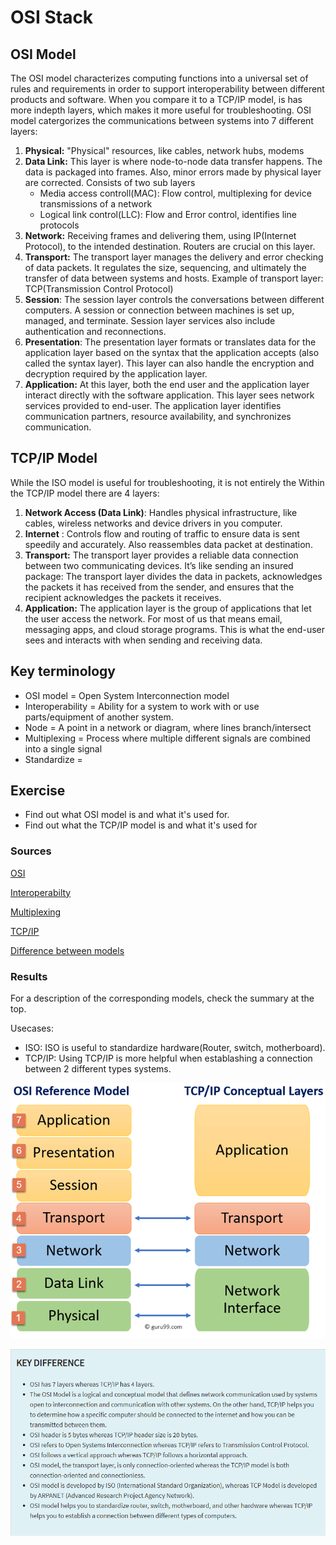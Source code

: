 # OSI Stack
## OSI Model
The OSI model characterizes computing functions into a universal set of rules and requirements in order to support interoperability between different products and software. When you compare it to a TCP/IP model, is has more indepth layers, which makes it more useful for troubleshooting. OSI model catergorizes the communications between systems into 7 different layers:
1. **Physical:** "Physical" resources, like cables, network hubs, modems
2. **Data Link:** This layer is where node-to-node data transfer happens. The data is packaged into frames. Also, minor errors made by physical layer are corrected. Consists of two sub layers
    - Media access controll(MAC): Flow control, multiplexing for device transmissions of a network
    - Logical link control(LLC): Flow and Error control, identifies line protocols
3. **Network:** Receiving frames and delivering them, using IP(Internet Protocol), to the intended destination. Routers are crucial on this layer.
4. **Transport:** The transport layer manages the delivery and error checking of data packets. It regulates the size, sequencing, and ultimately the transfer of data between systems and hosts. Example of transport layer: TCP(Transmission Control Protocol)
5. **Session**: The session layer controls the conversations between different computers. A session or connection between machines is set up, managed, and terminate. Session layer services also include authentication and reconnections.
6. **Presentation**: The presentation layer formats or translates data for the application layer based on the syntax that the application accepts (also called the syntax layer). This layer can also handle the encryption and decryption required by the application layer.
7. **Application:** At this layer, both the end user and the application layer interact directly with the software application. This layer sees network services provided to end-user. The application layer identifies communication partners, resource availability, and synchronizes communication.

## TCP/IP Model
While the ISO model is useful for troubleshooting, it is not entirely the Within the TCP/IP model there are 4 layers:
1. **Network Access (Data Link)**: Handles physical infrastructure, like cables, wireless networks and device drivers in you computer.
2. **Internet** : Controls flow and routing of traffic to ensure data is sent speedily and accurately. Also reassembles data packet at destination.
3. **Transport:** The transport layer provides a reliable data connection between two communicating devices. It’s like sending an insured package: The transport layer divides the data in packets, acknowledges the packets it has received from the sender, and ensures that the recipient acknowledges the packets it receives.
4. **Application:** The application layer is the group of applications that let the user access the network. For most of us that means email, messaging apps, and cloud storage programs. This is what the end-user sees and interacts with when sending and receiving data.

## Key terminology
- OSI model = Open System Interconnection model
- Interoperability = Ability for a system to work with or use parts/equipment of another system.
- Node = A point in a network or diagram, where lines branch/intersect
- Multiplexing = Process where multiple different signals are combined into a single signal
- Standardize = 

## Exercise
- Find out what OSI model is and what it's used for.
- Find out what the TCP/IP model is and what it's used for

### Sources
[OSI](https://www.forcepoint.com/cyber-edu/osi-model#:~:text=The%20OSI%20Model%20(Open%20Systems,between%20different%20products%20and%20software.))

[Interoperabilty](https://www.merriam-webster.com/dictionary/interoperability)

[Multiplexing](https://www.techtarget.com/searchnetworking/definition/multiplexing)

[TCP/IP](https://www.avg.com/en/signal/what-is-tcp-ip#:~:text=There%20are%20four%20layers%20of,when%20the%20data%20is%20received.)

[Difference between models](https://www.guru99.com/difference-tcp-ip-vs-osi-model.html#:~:text=OSI%20refers%20to%20Open%20Systems,both%20connection%2Doriented%20and%20connectionless.)

### Results
For a description of the corresponding models, check the summary at the top.

Usecases:
- ISO: ISO is useful to standardize hardware(Router, switch, motherboard).
- TCP/IP: Using TCP/IP is more helpful when establashing a connection between 2 different types systems.

![Layers of ISO vs TCP/IP](../00_includes/NTW-01/SS_Difference_Diagram.png "Layers of ISO vs TCP/IP")

![Key differences between ISO vs TCP/IP](../00_includes/NTW-01/SS_KeyDifference.png "Key differences between ISO vs TCP/IP")